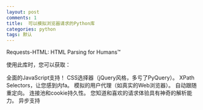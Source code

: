 ```yaml
---
layout: post
comments: 1
title:  可以模拟浏览器请求的Python库
categories: python
tags: 默认
---
```



Requests-HTML: HTML Parsing for Humans™

使用此库时，您可以获取：

全面的JavaScript支持！
CSS选择器（jQuery风格，多亏了PyQuery）。
XPath Selectors，让您感到内fa。
模拟的用户代理（如真实的Web浏览器）。
自动跟随重定向。
连接池和cookie持久性。
您知道和喜欢的请求体验具有神奇的解析能力。
异步支持

<script src="https://gist.github.com/napoler/9b5ede6207c8487040e82309c8770ff3.js"></script>
